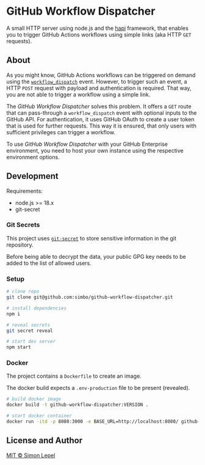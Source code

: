 # GitHub Workflow Dispatcher

A small HTTP server using node.js and the [hapi](https://hapi.dev/) framework,
that enables you to trigger GitHub Actions workflows using simple links (aka
HTTP `GET` requests).

## About

As you might know, GitHub Actions workflows can be triggered on demand using the
[`workflow_dispatch`](https://docs.github.com/en/actions/using-workflows/events-that-trigger-workflows#workflow_dispatch)
event. However, to trigger such an event, a HTTP `POST` request with payload and
authentication is required. That way, you are not able to trigger a workflow
using a simple link.

The _GitHub Workflow Dispatcher_ solves this problem. It offers a `GET` route
that can pass-through a `workflow_dispatch` event with optional inputs to the
GitHub API. For authentication, it uses GitHub OAuth to create a user token that
is used for further requests. This way it is ensured, that only users with
sufficient privileges can trigger a workflow.

To use _GitHub Workflow Dispatcher_ with your GitHub Enterprise environment, you
need to host your own instance using the respective environment options.

## Development

Requirements:

- node.js >= 18.x
- git-secret

### Git Secrets

This project uses [`git-secret`](https://github.com/sobolevn/git-secret) to
store sensitive information in the git repository.

Before being able to decrypt the data, your public GPG key needs to be added to
the list of allowed users.

### Setup

```sh
# clone repo
git clone git@github.com:simbo/github-workflow-dispatcher.git

# install dependencies
npm i

# reveal secrets
git secret reveal

# start dev server
npm start
```

### Docker

The project contains a `Dockerfile` to create an image.

The docker build expects a `.env-production` file to be present (revealed).

```sh
# build docker image
docker build -t github-workflow-dispatcher:VERSION .

# start docker container
docker run -itd -p 8080:3000 -e BASE_URL=http://localhost:8080/ github-workflow-dispatcher:VERSION
```

## License and Author

[MIT &copy; Simon Lepel](http://simbo.mit-license.org/)

